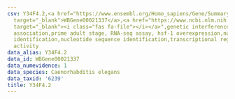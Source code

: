 ```yaml
---
csv: Y34F4.2,<a href="https://www.ensembl.org/Homo_sapiens/Gene/Summary?db=core;g=WBGene00021337"
  target="_blank">WBGene00021337</a>,<a href="https://www.ncbi.nlm.nih.gov/pubmed/30894454"
  target="_blank"><i class="fas fa-file"></i></a>",genetic interference,functional
  association,prime adult stage, RNA-seq assay, hsf-1 overexpression,nucleotide sequence
  identification,nucleotide sequence identification,transcriptional regulation,up-regulates
  activity
data_alias: Y34F4.2
data_id: WBGene00021337
data_numevidence: 1
data_species: Caenorhabditis elegans
data_taxid: '6239'
title: Y34F4.2
---
```

